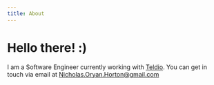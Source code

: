 ```yaml
---
title: About
---
```


# Hello there! :)
I am a Software Engineer currently working with [Teldio](http://teldio.com).
You can get in touch via email at [Nicholas.Oryan.Horton@gmail.com](mailto:nicholas.oryan.horton@gmail.com)

<ButtonLink style="margin-top: 10px;" text="Read My Ramblings" location="/posts/" />
